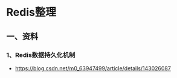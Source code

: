 # Redis整理

## 一、资料

### 1、Redis数据持久化机制

- https://blog.csdn.net/m0_63947499/article/details/143026087

